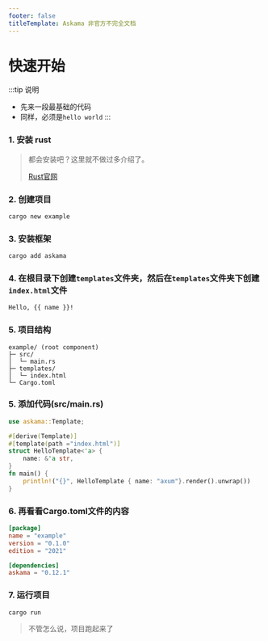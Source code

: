 ```yaml
---
footer: false
titleTemplate: Askama 非官方不完全文档
---
```


# 快速开始

:::tip 说明

- 先来一段最基础的代码
- 同样，必须是`hello world`
  :::

### 1. 安装 rust

> 都会安装吧？这里就不做过多介绍了。
>
> [Rust官网](https://www.rust-lang.org/)

### 2. 创建项目

  ```sh
  cargo new example
  ```

### 3. 安装框架

  ```sh
  cargo add askama
  ```

### 4. 在根目录下创建`templates`文件夹，然后在`templates`文件夹下创建`index.html`文件

  ```html
  Hello, {{ name }}!
  ```

### 5. 项目结构

  ```
  example/ (root component)
  ├─ src/
  │  └─ main.rs
  ├─ templates/
  │  └─ index.html
  └─ Cargo.toml
  ```

### 5. 添加代码(src/main.rs)

  ```rust
  use askama::Template;
  
  #[derive(Template)]
  #[template(path ="index.html")]
  struct HelloTemplate<'a> {
      name: &'a str,
  }
  fn main() {
      println!("{}", HelloTemplate { name: "axum"}.render().unwrap())
  }
  ```

### 6. 再看看Cargo.toml文件的内容

  ```toml
  [package]
  name = "example"
  version = "0.1.0"
  edition = "2021"
  
  [dependencies]
  askama = "0.12.1"
  ```

### 7. 运行项目

  ```sh
  cargo run
  ```

> 不管怎么说，项目跑起来了
